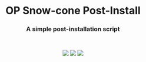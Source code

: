 <!-- Move text down -->
<br>

<!-- Header -->
<h1 align="center">OP Snow-cone Post-Install</h1>

<!-- Subheading -->
<h3 align="center">A simple post-installation script</h3>

<!-- Move text down -->
<br>

<!-- GIF -->
<p align="center">
  <img src="https://media1.tenor.com/m/BnjcVvUXASYAAAAC/lineageos-custom-rom.gif"/>
  <img src="https://media1.tenor.com/m/lTZ3JUXbuJIAAAAC/oneplus-oppo.gif"/>
  <img src="https://media1.tenor.com/m/r2JQ7OID2FIAAAAd/linux.gif">
</p>
